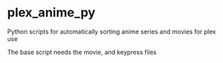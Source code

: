 # plex_anime_py

Python scripts for automatically sorting anime series and movies for plex use

The base script needs the movie, and keypress files
